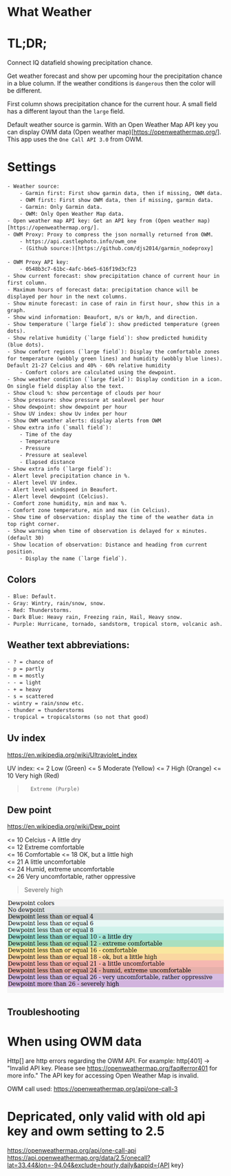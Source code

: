 # What Weather

# TL;DR;

Connect IQ datafield showing precipitation chance.

Get weather forecast and show per upcoming hour the precipitation chance in a blue column.
If the weather conditions is `dangerous` then the color will be different.

First column shows precipitation chance for the current hour.
A small field has a different layout than the `large` field.

Default weather source is garmin. 
With an Open Weather Map API key you can display OWM data (Open weather map)[https://openweathermap.org/]. This app uses the `One Call API 3.0` from OWM.


# Settings
	- Weather source:
    	- Garmin first: First show garmin data, then if missing, OWM data.
    	- OWM first: First show OWM data, then if missing, garmin data.
    	- Garmin: Only Garmin data.
    	- OWM: Only Open Weather Map data.
	- Open weather map API key: Get an API key from (Open weather map)[https://openweathermap.org/].
	- OWM Proxy: Proxy to compress the json normally returned from OWM.
    	- https://api.castlephoto.info/owm_one
    	- (Github source:)[https://github.com/djs2014/garmin_nodeproxy]

	- OWM Proxy API key:
    	- 0548b3c7-61bc-4afc-b6e5-616f19d3cf23
	- Show current forecast: show precipitation chance of current hour in first column.
	- Maximum hours of forecast data: precipitation chance will be displayed per hour in the next columns.
	- Show minute forecast: in case of rain in first hour, show this in a graph.
	- Show wind information: Beaufort, m/s or km/h, and direction.
	- Show temperature (`large field`): show predicted temperature (green dots).
	- Show relative humidity (`large field`): show predicted humidity (blue dots).
	- Show comfort regions (`large field`): Display the comfortable zones for temperature (wobbly green lines) and humidity (wobbly blue lines). Default 21-27 Celcius and 40% - 60% relative humidity
    	- Comfort colors are calculated using the dewpoint.
	- Show weather condition (`large field`): Display condition in a icon. On single field display also the text.
	- Show cloud %: show percentage of clouds per hour
	- Show pressure: show pressure at sealevel per hour
	- Show dewpoint: show dewpoint per hour
	- Show UV index: show Uv index per hour
	- Show OWM weather alerts: display alerts from OWM
	- Show extra info (`small field`):
		- Time of the day
		- Temperature 
		- Pressure
        - Pressure at sealevel		
        - Elapsed distance
	- Show extra info (`large field`):		
	- Alert level precipitation chance in %.
	- Alert level UV index.
	- Alert level windspeed in Beaufort.
	- Alert level dewpoint (Celcius).
	- Comfort zone humidity, min and max %.
	- Comfort zone temperature, min and max (in Celcius).
	- Show time of observation: display the time of the weather data in top right corner.
	- Show warning when time of observation is delayed for x minutes. (default 30)		
	- Show location of observation: Distance and heading from current position.
		- Display the name (`large field`).	
	

 ## Colors

	- Blue: Default.
	- Gray: Wintry, rain/snow, snow.
	- Red: Thunderstorms.
	- Dark Blue: Heavy rain, Freezing rain, Hail, Heavy snow.
	- Purple: Hurricane, tornado, sandstorm, tropical storm, volcanic ash.

## Weather text abbreviations:
	- ? = chance of
	- p = partly
	- m = mostly
	- - = light
	- + = heavy
	- s = scattered
	- wintry = rain/snow etc.
	- thunder = thunderstorms
	- tropical = tropicalstorms (so not that good)

## Uv index
https://en.wikipedia.org/wiki/Ultraviolet_index

UV index:
<= 2 	Low (Green)
<= 5 	Moderate (Yellow)
<= 7 	High (Orange)
<= 10 	Very high (Red)
> 		Extreme (Purple)

## Dew point

https://en.wikipedia.org/wiki/Dew_point

<= 10 Celcius - A little dry 		
<= 12 Extreme comfortable 			
<= 16 Comfortable
<= 18 OK, but a little high 		
<= 21 A little uncomfortable		
<= 24 Humid, extreme uncomfortable	
<= 26 Very uncomfortable, rather oppressive 
> Severely high						

![Dewpoint colors](/other/images/colors_dewpoint.png "Color scheme dewpoint")

## Troubleshooting

# When using OWM data

Http[<error code>] are http errors regarding the OWM API.
For example: http[401] -> "Invalid API key. Please see https://openweathermap.org/faq#error401 for more info." The API key for accessing Open Weather Map is invalid.

OWM call used:
https://openweathermap.org/api/one-call-3

# Depricated, only valid with old api key and owm setting to 2.5

https://openweathermap.org/api/one-call-api
https://api.openweathermap.org/data/2.5/onecall?lat=33.44&lon=-94.04&exclude=hourly,daily&appid={API key}